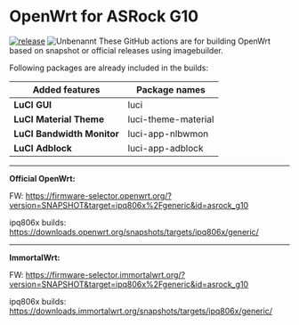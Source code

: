# OpenWrt for ASRock G10
[![release](https://img.shields.io/github/v/release/minax007/ASRock_G10_OpenWrt.svg)](https://github.com/minax007/ASRock_G10_OpenWrt/releases)
![Unbenannt](https://user-images.githubusercontent.com/67478561/208256549-b7e62f22-a12d-448e-8c85-1b1aca04fd76.jpg)
These GitHub actions are for building OpenWrt based on snapshot or official releases using imagebuilder.

Following packages are already included in the builds: 

Added features | Package names
------------ | -------------
**LuCI GUI** | luci
**LuCI Material Theme** | luci-theme-material 
**LuCI Bandwidth Monitor** | luci-app-nlbwmon
**LuCI Adblock** | luci-app-adblock
__________________________________________________________________
**Official OpenWrt:**

FW: https://firmware-selector.openwrt.org/?version=SNAPSHOT&target=ipq806x%2Fgeneric&id=asrock_g10

ipq806x builds: https://downloads.openwrt.org/snapshots/targets/ipq806x/generic/
__________________________________________________________________
**ImmortalWrt:**

FW: https://firmware-selector.immortalwrt.org/?version=SNAPSHOT&target=ipq806x%2Fgeneric&id=asrock_g10

ipq806x builds: https://downloads.immortalwrt.org/snapshots/targets/ipq806x/generic/
